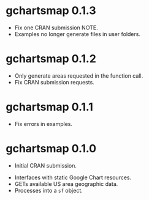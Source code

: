 # gchartsmap 0.1.3

- Fix one CRAN submission NOTE.
- Examples no longer generate files in user folders.

# gchartsmap 0.1.2

- Only generate areas requested in the function call.
- Fix CRAN submission requests.

# gchartsmap 0.1.1

- Fix errors in examples.


# gchartsmap 0.1.0

* Initial CRAN submission.

- Interfaces with static Google Chart resources.
- GETs available US area geographic data.
- Processes into a `sf` object.
